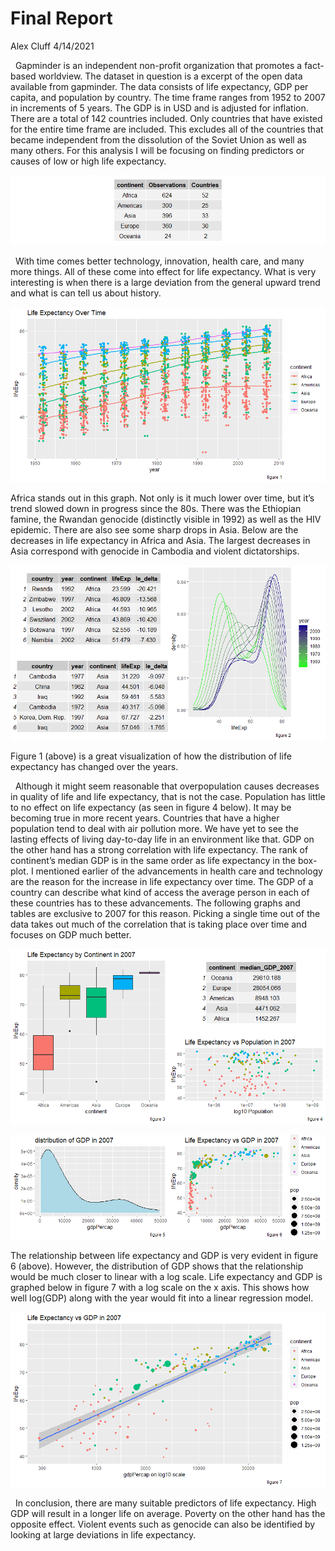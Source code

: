 Final Report
================
Alex Cluff
4/14/2021

  Gapminder is an independent non-profit organization that promotes a
fact-based worldview. The dataset in question is a excerpt of the open
data available from gapminder. The data consists of life expectancy, GDP
per capita, and population by country. The time frame ranges from 1952
to 2007 in increments of 5 years. The GDP is in USD and is adjusted for
inflation. There are a total of 142 countries included. Only countries
that have existed for the entire time frame are included. This excludes
all of the countries that became independent from the dissolution of the
Soviet Union as well as many others. For this analysis I will be
focusing on finding predictors or causes of low or high life expectancy.

![](final_report_Alex_Cluff_files/figure-gfm/unnamed-chunk-1-1.png)<!-- -->

  With time comes better technology, innovation, health care, and many
more things. All of these come into effect for life expectancy. What is
very interesting is when there is a large deviation from the general
upward trend and what is can tell us about history.

![](final_report_Alex_Cluff_files/figure-gfm/unnamed-chunk-2-1.png)<!-- -->

Africa stands out in this graph. Not only is it much lower over time,
but it’s trend slowed down in progress since the 80s. There was the
Ethiopian famine, the Rwandan genocide (distinctly visible in 1992) as
well as the HIV epidemic. There are also see some sharp drops in Asia.
Below are the decreases in life expectancy in Africa and Asia. The
largest decreases in Asia correspond with genocide in Cambodia and
violent dictatorships.

![](final_report_Alex_Cluff_files/figure-gfm/unnamed-chunk-3-1.png)<!-- -->

Figure 1 (above) is a great visualization of how the distribution of
life expectancy has changed over the years.

  Although it might seem reasonable that overpopulation causes decreases
in quality of life and life expectancy, that is not the case. Population
has little to no effect on life expectancy (as seen in figure 4 below).
It may be becoming true in more recent years. Countries that have a
higher population tend to deal with air pollution more. We have yet to
see the lasting effects of living day-to-day life in an environment like
that. GDP on the other hand has a strong correlation with life
expectancy. The rank of continent’s median GDP is in the same order as
life expectancy in the box-plot. I mentioned earlier of the advancements
in health care and technology are the reason for the increase in life
expectancy over time. The GDP of a country can describe what kind of
access the average person in each of these countries has to these
advancements. The following graphs and tables are exclusive to 2007 for
this reason. Picking a single time out of the data takes out much of the
correlation that is taking place over time and focuses on GDP much
better.

![](final_report_Alex_Cluff_files/figure-gfm/unnamed-chunk-4-1.png)<!-- -->

![](final_report_Alex_Cluff_files/figure-gfm/unnamed-chunk-5-1.png)<!-- -->

The relationship between life expectancy and GDP is very evident in
figure 6 (above). However, the distribution of GDP shows that the
relationship would be much closer to linear with a log scale. Life
expectancy and GDP is graphed below in figure 7 with a log scale on the
x axis. This shows how well log(GDP) along with the year would fit into
a linear regression model.

![](final_report_Alex_Cluff_files/figure-gfm/unnamed-chunk-6-1.png)<!-- -->

  In conclusion, there are many suitable predictors of life expectancy.
High GDP will result in a longer life on average. Poverty on the other
hand has the opposite effect. Violent events such as genocide can also
be identified by looking at large deviations in life expectancy.
